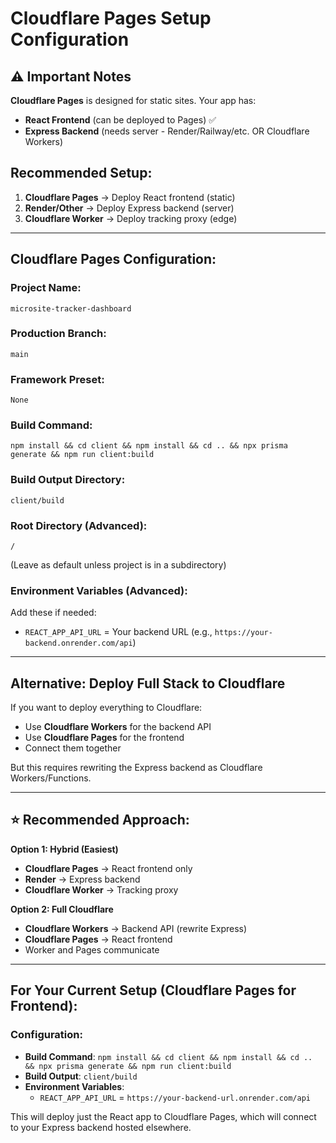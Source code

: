 # Cloudflare Pages Setup Configuration

## ⚠️ Important Notes

**Cloudflare Pages** is designed for static sites. Your app has:
- **React Frontend** (can be deployed to Pages) ✅
- **Express Backend** (needs server - Render/Railway/etc. OR Cloudflare Workers)

## Recommended Setup:

1. **Cloudflare Pages** → Deploy React frontend (static)
2. **Render/Other** → Deploy Express backend (server)
3. **Cloudflare Worker** → Deploy tracking proxy (edge)

---

## Cloudflare Pages Configuration:

### Project Name:
```
microsite-tracker-dashboard
```

### Production Branch:
```
main
```

### Framework Preset:
```
None
```

### Build Command:
```
npm install && cd client && npm install && cd .. && npx prisma generate && npm run client:build
```

### Build Output Directory:
```
client/build
```

### Root Directory (Advanced):
```
/
```
(Leave as default unless project is in a subdirectory)

### Environment Variables (Advanced):
Add these if needed:
- `REACT_APP_API_URL` = Your backend URL (e.g., `https://your-backend.onrender.com/api`)

---

## Alternative: Deploy Full Stack to Cloudflare

If you want to deploy everything to Cloudflare:
- Use **Cloudflare Workers** for the backend API
- Use **Cloudflare Pages** for the frontend
- Connect them together

But this requires rewriting the Express backend as Cloudflare Workers/Functions.

---

## ⭐ Recommended Approach:

**Option 1: Hybrid (Easiest)**
- **Cloudflare Pages** → React frontend only
- **Render** → Express backend
- **Cloudflare Worker** → Tracking proxy

**Option 2: Full Cloudflare**
- **Cloudflare Workers** → Backend API (rewrite Express)
- **Cloudflare Pages** → React frontend
- Worker and Pages communicate

---

## For Your Current Setup (Cloudflare Pages for Frontend):

### Configuration:
- **Build Command**: `npm install && cd client && npm install && cd .. && npx prisma generate && npm run client:build`
- **Build Output**: `client/build`
- **Environment Variables**: 
  - `REACT_APP_API_URL` = `https://your-backend-url.onrender.com/api`

This will deploy just the React app to Cloudflare Pages, which will connect to your Express backend hosted elsewhere.

